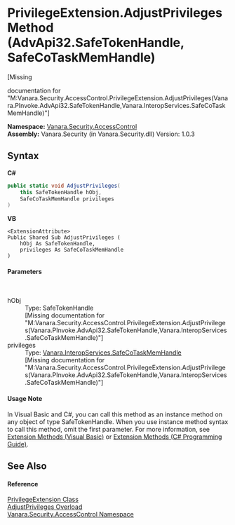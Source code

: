 # PrivilegeExtension.AdjustPrivileges Method (AdvApi32.SafeTokenHandle, SafeCoTaskMemHandle)
 

\[Missing <summary> documentation for "M:Vanara.Security.AccessControl.PrivilegeExtension.AdjustPrivileges(Vanara.PInvoke.AdvApi32.SafeTokenHandle,Vanara.InteropServices.SafeCoTaskMemHandle)"\]

**Namespace:**&nbsp;<a href="62a937f8-234b-6e15-2f22-272a8ae206a7">Vanara.Security.AccessControl</a><br />**Assembly:**&nbsp;Vanara.Security (in Vanara.Security.dll) Version: 1.0.3

## Syntax

**C#**<br />
``` C#
public static void AdjustPrivileges(
	this SafeTokenHandle hObj,
	SafeCoTaskMemHandle privileges
)
```

**VB**<br />
``` VB
<ExtensionAttribute>
Public Shared Sub AdjustPrivileges ( 
	hObj As SafeTokenHandle,
	privileges As SafeCoTaskMemHandle
)
```


#### Parameters
&nbsp;<dl><dt>hObj</dt><dd>Type: SafeTokenHandle<br />\[Missing <param name="hObj"/> documentation for "M:Vanara.Security.AccessControl.PrivilegeExtension.AdjustPrivileges(Vanara.PInvoke.AdvApi32.SafeTokenHandle,Vanara.InteropServices.SafeCoTaskMemHandle)"\]</dd><dt>privileges</dt><dd>Type: <a href="bbe30f67-7654-0850-8630-770714a104d3">Vanara.InteropServices.SafeCoTaskMemHandle</a><br />\[Missing <param name="privileges"/> documentation for "M:Vanara.Security.AccessControl.PrivilegeExtension.AdjustPrivileges(Vanara.PInvoke.AdvApi32.SafeTokenHandle,Vanara.InteropServices.SafeCoTaskMemHandle)"\]</dd></dl>

#### Usage Note
In Visual Basic and C#, you can call this method as an instance method on any object of type SafeTokenHandle. When you use instance method syntax to call this method, omit the first parameter. For more information, see <a href="http://msdn.microsoft.com/en-us/library/bb384936.aspx">Extension Methods (Visual Basic)</a> or <a href="http://msdn.microsoft.com/en-us/library/bb383977.aspx">Extension Methods (C# Programming Guide)</a>.

## See Also


#### Reference
<a href="9f97b6a3-d9b0-31cf-cc59-36d33d4a6643">PrivilegeExtension Class</a><br /><a href="82f41680-1f3b-582e-5936-50a421c8b22b">AdjustPrivileges Overload</a><br /><a href="62a937f8-234b-6e15-2f22-272a8ae206a7">Vanara.Security.AccessControl Namespace</a><br />